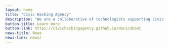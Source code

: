 ```yaml
---
layout: home
title: "Civic Hacking Agency"
description: "We are a collaborative of technologists supporting civic organizations, and one another."
button-title: Learn more
button-link: https://civichackingagency.github.io/docs/about
news-title: News
news-link: news/
---
```

